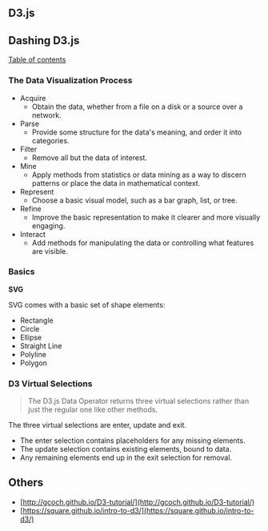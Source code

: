 ## D3.js

## Dashing D3.js

[Table of contents](https://www.dashingd3js.com/table-of-contents)

### The Data Visualization Process

- Acquire
  - Obtain the data, whether from a file on a disk or a source over a network.
- Parse
  - Provide some structure for the data's meaning, and order it into categories.
- Filter
  - Remove all but the data of interest.
- Mine
  - Apply methods from statistics or data mining as a way to discern patterns or place the data in mathematical context.
- Represent
  - Choose a basic visual model, such as a bar graph, list, or tree.
- Refine
  - Improve the basic representation to make it clearer and more visually engaging.
- Interact
  - Add methods for manipulating the data or controlling what features are visible.

### Basics

__SVG__

SVG comes with a basic set of shape elements:

- Rectangle
- Circle
- Ellipse
- Straight Line
- Polyline
- Polygon

### D3 Virtual Selections ###

> The D3.js Data Operator returns three virtual selections rather than just the regular one like other methods.

The three virtual selections are enter, update and exit.

- The enter selection contains placeholders for any missing elements.
- The update selection contains existing elements, bound to data.
- Any remaining elements end up in the exit selection for removal.


## Others

- [http://gcoch.github.io/D3-tutorial/](http://gcoch.github.io/D3-tutorial/)
- [https://square.github.io/intro-to-d3/](https://square.github.io/intro-to-d3/)
